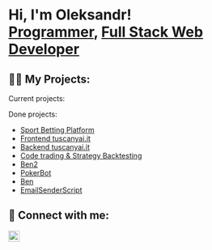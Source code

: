 <h1>Hi, I'm Oleksandr! <br/><a href="https://github.com/RotterPotter">Programmer</a>, <a href="https://www.linkedin.com/in/oleksandrON/">Full Stack Web Developer</a>

<h2>👨‍💻 My Projects:</h2>

Current projects:

Done projects:
- [Sport Betting Platform](https://github.com/RotterPotter/trust_bet)
- [Frontend tuscanyai.it](https://github.com/RotterPotter/playground_front)
- [Backend tuscanyai.it](https://github.com/RotterPotter/playground_API)
- [Code trading & Strategy Backtesting](https://github.com/RotterPotter/jarektrading)
- [Ben2](https://github.com/RotterPotter/Ben2)
- [PokerBot](https://github.com/RotterPotter/pokerbot)
- [Ben](https://github.com/RotterPotter/Ben)
- [EmailSenderScript](https://github.com/RotterPotter/emailSender)

<h2> 🤳 Connect with me:</h2>

[<img align="left" alt="NazarevychOleksandr | LinkedIn" width="22px" src="https://cdn.jsdelivr.net/npm/simple-icons@v3/icons/linkedin.svg" />][linkedin]




[linkedin]: https://www.linkedin.com/in/oleksandrON/

